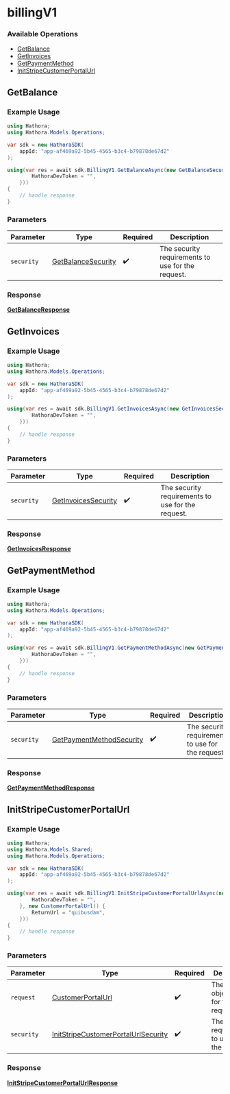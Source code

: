 # billingV1

### Available Operations

* [GetBalance](#getbalance)
* [GetInvoices](#getinvoices)
* [GetPaymentMethod](#getpaymentmethod)
* [InitStripeCustomerPortalUrl](#initstripecustomerportalurl)

## GetBalance

### Example Usage

```csharp
using Hathora;
using Hathora.Models.Operations;

var sdk = new HathoraSDK(
    appId: "app-af469a92-5b45-4565-b3c4-b79878de67d2"
);

using(var res = await sdk.BillingV1.GetBalanceAsync(new GetBalanceSecurity() {
        HathoraDevToken = "",
    }))
{
    // handle response
}
```

### Parameters

| Parameter                                                           | Type                                                                | Required                                                            | Description                                                         |
| ------------------------------------------------------------------- | ------------------------------------------------------------------- | ------------------------------------------------------------------- | ------------------------------------------------------------------- |
| `security`                                                          | [GetBalanceSecurity](../../models/operations/GetBalanceSecurity.md) | :heavy_check_mark:                                                  | The security requirements to use for the request.                   |


### Response

**[GetBalanceResponse](../../models/operations/GetBalanceResponse.md)**


## GetInvoices

### Example Usage

```csharp
using Hathora;
using Hathora.Models.Operations;

var sdk = new HathoraSDK(
    appId: "app-af469a92-5b45-4565-b3c4-b79878de67d2"
);

using(var res = await sdk.BillingV1.GetInvoicesAsync(new GetInvoicesSecurity() {
        HathoraDevToken = "",
    }))
{
    // handle response
}
```

### Parameters

| Parameter                                                             | Type                                                                  | Required                                                              | Description                                                           |
| --------------------------------------------------------------------- | --------------------------------------------------------------------- | --------------------------------------------------------------------- | --------------------------------------------------------------------- |
| `security`                                                            | [GetInvoicesSecurity](../../models/operations/GetInvoicesSecurity.md) | :heavy_check_mark:                                                    | The security requirements to use for the request.                     |


### Response

**[GetInvoicesResponse](../../models/operations/GetInvoicesResponse.md)**


## GetPaymentMethod

### Example Usage

```csharp
using Hathora;
using Hathora.Models.Operations;

var sdk = new HathoraSDK(
    appId: "app-af469a92-5b45-4565-b3c4-b79878de67d2"
);

using(var res = await sdk.BillingV1.GetPaymentMethodAsync(new GetPaymentMethodSecurity() {
        HathoraDevToken = "",
    }))
{
    // handle response
}
```

### Parameters

| Parameter                                                                       | Type                                                                            | Required                                                                        | Description                                                                     |
| ------------------------------------------------------------------------------- | ------------------------------------------------------------------------------- | ------------------------------------------------------------------------------- | ------------------------------------------------------------------------------- |
| `security`                                                                      | [GetPaymentMethodSecurity](../../models/operations/GetPaymentMethodSecurity.md) | :heavy_check_mark:                                                              | The security requirements to use for the request.                               |


### Response

**[GetPaymentMethodResponse](../../models/operations/GetPaymentMethodResponse.md)**


## InitStripeCustomerPortalUrl

### Example Usage

```csharp
using Hathora;
using Hathora.Models.Shared;
using Hathora.Models.Operations;

var sdk = new HathoraSDK(
    appId: "app-af469a92-5b45-4565-b3c4-b79878de67d2"
);

using(var res = await sdk.BillingV1.InitStripeCustomerPortalUrlAsync(new InitStripeCustomerPortalUrlSecurity() {
        HathoraDevToken = "",
    }, new CustomerPortalUrl() {
        ReturnUrl = "quibusdam",
    }))
{
    // handle response
}
```

### Parameters

| Parameter                                                                                             | Type                                                                                                  | Required                                                                                              | Description                                                                                           |
| ----------------------------------------------------------------------------------------------------- | ----------------------------------------------------------------------------------------------------- | ----------------------------------------------------------------------------------------------------- | ----------------------------------------------------------------------------------------------------- |
| `request`                                                                                             | [CustomerPortalUrl](../../models/shared/CustomerPortalUrl.md)                                         | :heavy_check_mark:                                                                                    | The request object to use for the request.                                                            |
| `security`                                                                                            | [InitStripeCustomerPortalUrlSecurity](../../models/operations/InitStripeCustomerPortalUrlSecurity.md) | :heavy_check_mark:                                                                                    | The security requirements to use for the request.                                                     |


### Response

**[InitStripeCustomerPortalUrlResponse](../../models/operations/InitStripeCustomerPortalUrlResponse.md)**

